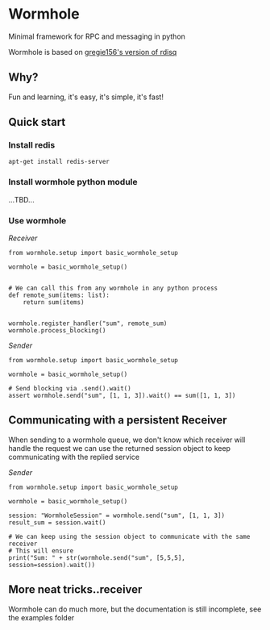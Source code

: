 ﻿# Wormhole

Minimal framework for RPC and messaging in python

Wormhole is based on [gregie156's version of rdisq](https://github.com/gregie156/rdisq)

## Why?
Fun and learning, it's easy, it's simple, it's fast!


## Quick start
### Install redis
```apt-get install redis-server```

### Install wormhole python module
...TBD...

### Use wormhole
*Receiver*
```
from wormhole.setup import basic_wormhole_setup

wormhole = basic_wormhole_setup()


# We can call this from any wormhole in any python process
def remote_sum(items: list):
    return sum(items)


wormhole.register_handler("sum", remote_sum)
wormhole.process_blocking()

```

*Sender*
```
from wormhole.setup import basic_wormhole_setup

wormhole = basic_wormhole_setup()

# Send blocking via .send().wait()
assert wormhole.send("sum", [1, 1, 3]).wait() == sum([1, 1, 3])

```


## Communicating with a persistent Receiver
When sending to a wormhole queue, we don't know which receiver will handle the request
we can use the returned session object to keep communicating with the replied service

*Sender*
```
from wormhole.setup import basic_wormhole_setup

wormhole = basic_wormhole_setup()

session: "WormholeSession" = wormhole.send("sum", [1, 1, 3])
result_sum = session.wait()

# We can keep using the session object to communicate with the same receiver
# This will ensure 
print("Sum: " + str(wormhole.send("sum", [5,5,5], session=session).wait())

```

## More neat tricks..receiver
Wormhole can do much more, but the documentation is still incomplete, see the examples folder